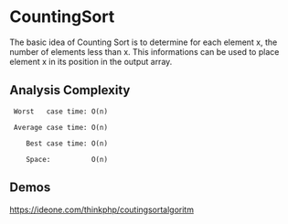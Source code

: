 # CountingSort

The basic idea of Counting Sort is to determine for each element x, the number of elements less than x. This informations can be used to place element x in
its position in the output array.

## Analysis Complexity

     Worst   case time: O(n)
   
     Average case time: O(n)
   
        Best case time: O(n)
      
        Space:          O(n)

## Demos

   https://ideone.com/thinkphp/coutingsortalgoritm
